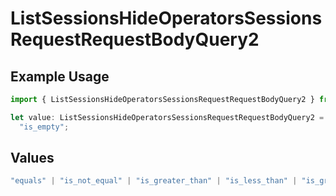 # ListSessionsHideOperatorsSessionsRequestRequestBodyQuery2

## Example Usage

```typescript
import { ListSessionsHideOperatorsSessionsRequestRequestBodyQuery2 } from "@orq-ai/node/models/operations";

let value: ListSessionsHideOperatorsSessionsRequestRequestBodyQuery2 =
  "is_empty";
```

## Values

```typescript
"equals" | "is_not_equal" | "is_greater_than" | "is_less_than" | "is_greater_than_or_equal_to" | "is_less_than_or_equal_to" | "is_between" | "is_empty" | "is_not_empty"
```